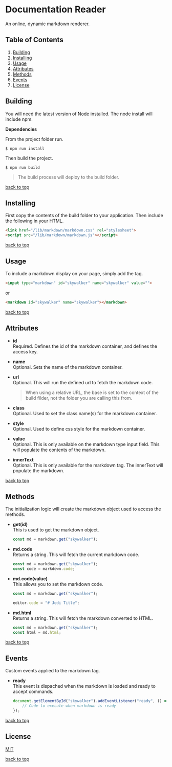 # Documentation Reader
An online, dynamic markdown renderer.

## Table of Contents

  1. [Building](#building)
  1. [Installing](#installing)
  1. [Usage](#usage)
  1. [Attributes](#attributes)
  1. [Methods](#methods)
  1. [Events](#events)
  1. [License](#license)

## Building
You will need the latest version of [Node](https://nodejs.org/en/download/) installed. The node install will include npm.

**Dependencies**

From the project folder run.
```
$ npm run install
```

Then build the project.
```
$ npm run build
```

> The build process will deploy to the build folder.

[back to top](#)

## Installing
First copy the contents of the build folder to your application. Then include the following in your HTML.

```html
<link href="/lib/markdown/markdown.css" rel="stylesheet">
<script src="/lib/markdown/markdown.js"></script>
```

[back to top](#)

## Usage
To include a markdown display on your page, simply add the tag.

```html
<input type="markdown" id="skywalker" name="skywalker" value="">
```

or

```html
<markdown id="skywalker" name="skywalker"></markdown>
```

[back to top](#)

## Attributes
- **id**  
  Required. Defines the id of the markdown container, and defines the access key.

- **name**  
  Optional. Sets the name of the markdown container.

- **url**  
  Optional. This will run the defined url to fetch the markdown code.
  > When using a relative URL, the base is set to the context of the build filder, not the folder you are calling this from.

- **class**  
  Optional. Used to set the class name(s) for the markdown container.

- **style**  
  Optional. Used to define css style for the markdown container.

- **value**  
  Optional. This is only available on the markdown type input field. This will populate the contents of the markdown.

- **innerText**  
  Optional. This is only available for the markdown tag. The innerText will populate the markdown.

[back to top](#)

## Methods
The initialization logic will create the markdown object used to access the methods.

- **get(id)**  
  This is used to get the markdown object.
  &nbsp;  
  ```javascript
  const md = markdown.get("skywalker");
  ```

- **md.code**  
  Returns a string. This will fetch the current markdown code.
  &nbsp;  
  ```javascript
  const md = markdown.get("skywalker");
  const code = markdown.code;
  ```

- **md.code(value)**  
  This allows you to set the markdown code.
  &nbsp;  
  ```javascript
  const md = markdown.get("skywalker");

  editor.code = "# Jedi Title";
  ```

- **md.html**  
  Returns a string. This will fetch the markdown converted to HTML.
  &nbsp;  
  ```javascript
  const md = markdown.get("skywalker");
  const html = md.html;
  ```

[back to top](#)

## Events
Custom events applied to the markdown tag.

- **ready**  
  This event is dispached when the markdown is loaded and ready to accept commands.
  &nbsp;  
  ```javascript
  document.getElementById("skywalker").addEventListener("ready", () => {
      // Code to execute when markdown is ready
  });
  ```

[back to top](#)

## License
[MIT](https://github.com/fofxsoft/code-editor/blob/master/LICENSE.md)

[back to top](#)
